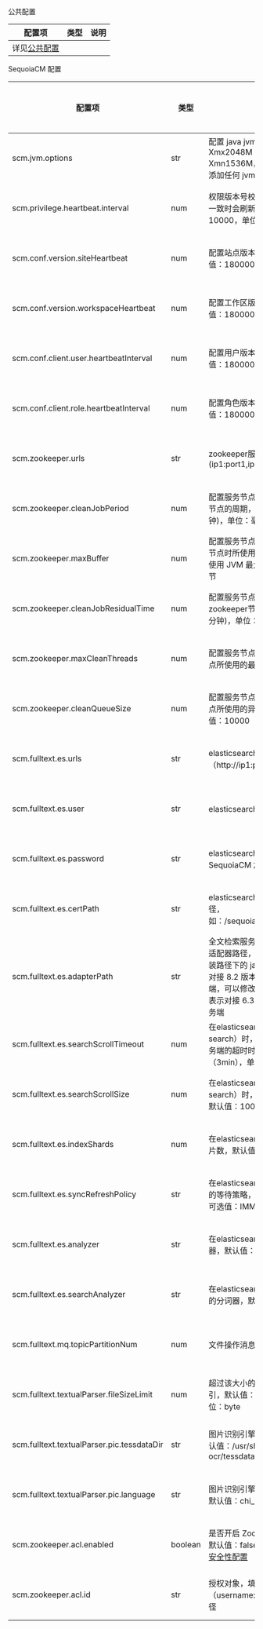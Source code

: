 公共配置

|配置项| 类型| 说明|
|------|-----|-----|
|详见[公共配置][public_config]|||

SequoiaCM 配置

|配置项| 类型| 说明| 生效类型 |
|------|-----|-----|----------|
|scm.jvm.options|str|配置 java jvm 参数，例如：-Xmx2048M -Xms2048M -Xmn1536M，默认为空，即启动节点不添加任何 jvm 参数|重启生效|
|scm.privilege.heartbeat.interval|num|权限版本号校验间隔时间，当版本号不一致时会刷新版本信息。默认值：10000，单位：毫秒|重启生效|
|scm.conf.version.siteHeartbeat|num|配置站点版本号校验间隔时间。默认值：180000，单位：毫秒|重启生效|
|scm.conf.version.workspaceHeartbeat|num|配置工作区版本号校验间隔时间。默认值：180000，单位：毫秒|重启生效|
|scm.conf.client.user.heartbeatInterval|num|配置用户版本号校验间隔时间。默认值：180000，单位：毫秒|重启生效|
|scm.conf.client.role.heartbeatInterval|num|配置角色版本号校验间隔时间。默认值：180000，单位：毫秒|重启生效|
|scm.zookeeper.urls|str|zookeeper服务地址(ip1:port1,ip2:port2)|重启生效|
|scm.zookeeper.cleanJobPeriod|num|配置服务节点全量清理zookeeper无效节点的周期，默认值：1800000 (30分钟)，单位：毫秒|重启生效|
|scm.zookeeper.maxBuffer|num|配置服务节点全量清理zookeeper无效节点时所使用的最大buffer大小，默认使用 JVM 最大堆内存的 1/5，单位：字节|重启生效|
|scm.zookeeper.cleanJobResidualTime|num|配置服务节点将清理残留多久的zookeeper节点，默认值：180000 (3分钟)，单位：毫秒|重启生效|
|scm.zookeeper.maxCleanThreads|num|配置服务节点清理残留的zookeeper节点所使用的最大线程数，默认值：6|重启生效|
|scm.zookeeper.cleanQueueSize|num|配置服务节点清理残留的zookeeper节点所使用的异步缓存队列的大小，默认值：10000|重启生效|
|scm.fulltext.es.urls|str|elasticsearch 服务地址（http://ip1:port1,http://ip2:port2）|重启生效|
|scm.fulltext.es.user|str|elasticsearch 服务用户名）|重启生效|
|scm.fulltext.es.password|str|elasticsearch 服务密码文件路径（由 SequoiaCM 加密工具加密产生）|重启生效|
|scm.fulltext.es.certPath|str|elasticsearch 服务 https 证书文件路径，如：/sequoiacm/secret/es/http_ca.crt|重启生效|
|scm.fulltext.es.adapterPath|str|全文检索服务所使用的 elasticsearch 适配器路径，默认使用全文检索服务安装路径下的 jars/es-client-8.2 ，表示对接 8.2 版本的 elasticsearch 服务端，可以修改为 ./jars/es-client-6.3 表示对接 6.3 版本的 elasticsearch 服务端|重启生效|
|scm.fulltext.es.searchScrollTimeout|num|在elasticsearch 通过游标查询（scroll search）时，游标在 elasticsearch 服务端的超时时间，默认值：180000（3min），单位：ms|重启生效|
|scm.fulltext.es.searchScrollSize|num|在elasticsearch 通过游标查询（scroll search）时，每次获取的最大记录数，默认值：1000|重启生效|
|scm.fulltext.es.indexShards|num|在elasticsearch 建立索引时，索引的分片数，默认值：5|重启生效|
|scm.fulltext.es.syncRefreshPolicy|str|在elasticsearch 同步索引数据时，采用的等待策略，默认值：WAIT_UNTIL，可选值：IMMEDIATE、NONE|重启生效|
|scm.fulltext.es.analyzer|str|在elasticsearch 索引数据时使用的分词器，默认值：ik_max_word|重启生效|
|scm.fulltext.es.searchAnalyzer|str|在elasticsearch 检索数据时对查询条件的分词器，默认值：ik_smart|重启生效|
|scm.fulltext.mq.topicPartitionNum|num|文件操作消息主题的分区数，默认值：3|重启生效|
|scm.fulltext.textualParser.fileSizeLimit|num|超过该大小的文件不允许建立全文索引，默认值：10485760（10m），单位：byte|重启生效|
|scm.fulltext.textualParser.pic.tessdataDir|str|图片识别引擎 Tesseract 数据目录，默认值：/usr/share/tesseract-ocr/tessdata/|重启生效|
|scm.fulltext.textualParser.pic.language|str|图片识别引擎 Tesseract 的识别语言，默认值：chi_sim|重启生效|
|scm.zookeeper.acl.enabled     | boolean  | 是否开启 ZooKeeper ACL 权限控制，默认值：false。详情请见：[ZooKeeper 安全性配置][zookeeper_sercurity]|重启生效|
|scm.zookeeper.acl.id          | str   | 授权对象，填写用户名密码串（username:password）的加密文件路径|重启生效|

[public_config]:Maintainance/Node_Config/Readme.md
[zookeeper_sercurity]:Maintainance/Security/Security_Config/zookeeper.md
